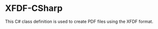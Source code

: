 XFDF-CSharp
===========

This C# class definition is used to create PDF files using the XFDF format.
